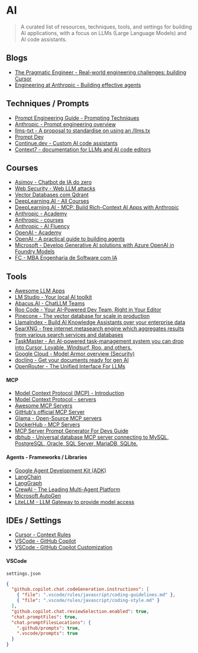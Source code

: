 # AI

> A curated list of resources, techniques, tools, and settings for building AI applications, with a focus on LLMs (Large Language Models) and AI code assistants.

## Blogs

- [The Pragmatic Engineer - Real-world engineering challenges: building Cursor](https://newsletter.pragmaticengineer.com/p/cursor)
- [Engineering at Anthropic - Building effective agents](https://www.anthropic.com/engineering/building-effective-agents)

## Techniques / Prompts

- [Prompt Engineering Guide - Prompting Techniques](https://www.promptingguide.ai/techniques)
- [Anthropic - Prompt engineering overview](https://docs.anthropic.com/en/docs/build-with-claude/prompt-engineering/overview)
- [llms-txt - A proposal to standardise on using an /llms.tx](https://llmstxt.org/)
- [Prompt Dev](https://gist.github.com/wesleywillians/5fcd35fd34efa265c56345e055b4270d)
- [Continue.dev - Custom AI code assistants](https://hub.continue.dev/explore/assistants)
- [Context7 - documentation for LLMs and AI code editors](https://context7.com/)

## Courses

- [Asimov - Chatbot de IA do zero](https://github.com/rtadewald/Agents-Prompts)
- [Web Security - Web LLM attacks](https://portswigger.net/web-security/llm-attacks)
- [Vector Databases com Qdrant](https://www.youtube.com/watch?v=KRiFMFVPL1Q)
- [DeepLearning.AI - All Courses](https://www.deeplearning.ai/courses/)
- [DeepLearning.AI - MCP: Build Rich-Context AI Apps with Anthropic](https://www.deeplearning.ai/short-courses/mcp-build-rich-context-ai-apps-with-anthropic/)
- [Anthropic - Academy](https://www.anthropic.com/learn)
- [Anthropic - courses](https://github.com/anthropics/courses)
- [Anthropic - AI Fluency](https://www.anthropic.com/ai-fluency)
- [OpenAI - Academy](https://academy.openai.com/)
- [OpenAI - A practical guide to building agents](https://cdn.openai.com/business-guides-and-resources/a-practical-guide-to-building-agents.pdf)
- [Microsoft - Develop Generative AI solutions with Azure OpenAI in Foundry Models](https://learn.microsoft.com/en-us/training/paths/develop-ai-solutions-azure-openai/)
- [FC - MBA Engenharia de Software com IA](https://ia.fullcycle.com.br/mba-ia/)

## Tools

- [Awesome LLM Apps](https://github.com/Shubhamsaboo/awesome-llm-apps)
- [LM Studio - Your local AI toolkit](https://lmstudio.ai/)
- [Abacus.AI - ChatLLM Teams](https://chatllm.abacus.ai/)
- [Roo Code - Your AI-Powered Dev Team, Right in Your Editor](https://roocode.com/)
- [Pinecone - The vector database for scale in production](https://www.pinecone.io/)
- [LlamaIndex - Build AI Knowledge Assistants over your enterprise data](https://www.llamaindex.ai/)
- [SearXNG - free internet metasearch engine which aggregates results from various search services and databases](https://github.com/searxng/searxng)
- [TaskMaster - An AI-powered task-management system you can drop into Cursor, Lovable, Windsurf, Roo, and others.](https://github.com/eyaltoledano/claude-task-master)
- [Google Cloud - Model Armor overview (Security)](https://cloud.google.com/security-command-center/docs/model-armor-overview)
- [docling - Get your documents ready for gen AI](https://github.com/docling-project/docling)
- [OpenRouter - The Unified Interface For LLMs](https://openrouter.ai/)

#### MCP

- [Model Context Protocol (MCP) - Introduction](https://modelcontextprotocol.io/introduction)
- [Model Context Protocol - servers](https://github.com/modelcontextprotocol/servers)
- [Awesome MCP Servers](https://mcpservers.org/)
- [GitHub's official MCP Server](https://github.com/github/github-mcp-server)
- [Glama - Open-Source MCP servers](https://github.com/punkpeye/awesome-mcp-servers)
- [DockerHub - MCP Servers](https://hub.docker.com/catalogs/mcp)
- [MCP Server Prompt Generator For Devs Guide](https://github.com/wesleywillians/mcp-prompts-for-devs)
- [dbhub - Universal database MCP server connecting to MySQL, PostgreSQL, Oracle, SQL Server, MariaDB, SQLite.](https://github.com/bytebase/dbhub/)

#### Agents - Frameworks / Libraries

- [Google Agent Development Kit (ADK)](https://google.github.io/adk-docs/)
- [LangChain](https://www.langchain.com/)
- [LangGraph](https://www.langchain.com/langgraph)
- [CrewAI - The Leading Multi-Agent Platform](https://www.crewai.com/)
- [Microsoft AutoGen](https://microsoft.github.io/autogen/)
- [LiteLLM - LLM Gateway to provide model access](https://docs.litellm.ai/docs/)

## IDEs / Settings

- [Cursor - Context Rules](https://docs.cursor.com/context/rules#rule-structure)
- [VSCode - GitHub Copilot](https://code.visualstudio.com/docs/copilot/overview)
- [VSCode - GitHub Copilot Customization](https://code.visualstudio.com/docs/copilot/copilot-customization)

#### VSCode

`settings.json`

```json
{
  "github.copilot.chat.codeGeneration.instructions": [
    { "file": ".vscode/rules/javascript/coding-guidelines.md" },
    { "file": ".vscode/rules/javascript/coding-style.md" }
  ],
  "github.copilot.chat.reviewSelection.enabled": true,
  "chat.promptFiles": true,
  "chat.promptFilesLocations": {
    ".github/prompts": true,
    ".vscode/prompts": true
  }
}
```
